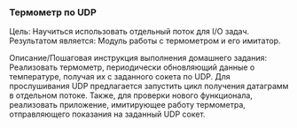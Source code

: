 ### Термометр по UDP

Цель:
Научиться использовать отдельный поток для I/O задач.
Результатом является:
Модуль работы с термометром и его имитатор.


Описание/Пошаговая инструкция выполнения домашнего задания:
Реализовать термометр, периодически обновляющий данные о температуре, получая их с заданного сокета по UDP.
Для прослушивания UDP предлагается запустить цикл получения датаграмм в отдельном потоке.
Также, для проверки нового функционала, реализовать приложение, имитирующее работу термометра, отправляющего показания на заданный UDP сокет.